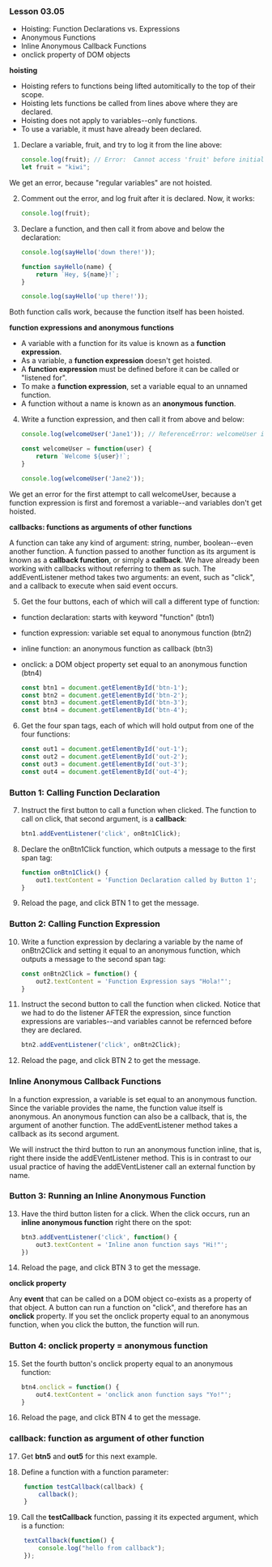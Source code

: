 ### Lesson 03.05 

- Hoisting: Function Declarations vs. Expressions
- Anonymous Functions
- Inline Anonymous Callback Functions
- onclick property of DOM objects

**hoisting**

- Hoisting refers to functions being lifted automitically to the top of their scope.
- Hoisting lets functions be called from lines above where they are declared.
- Hoisting does not apply to variables--only functions.
- To use a variable, it must have already been declared.

1. Declare a variable, fruit, and try to log it from the line above:

    ```js
    console.log(fruit); // Error:  Cannot access 'fruit' before initialization
    let fruit = "kiwi";
    ```

We get an error, because "regular variables" are not hoisted.

2. Comment out the error, and log fruit after it is declared. Now, it works:

    ```js
    console.log(fruit);
    ```

3. Declare a function, and then call it from above and below the declaration:

    ```js
    console.log(sayHello('down there!'));

    function sayHello(name) {
        return `Hey, ${name}!`;
    }

    console.log(sayHello('up there!'));
    ```

Both function calls work, because the function itself has been hoisted.


**function expressions and anonymous functions**

- A variable with a function for its value is known as a **function expression**.  
- As a variable, a **function expression** doesn't get hoisted.
- A **function expression** must be defined before it can be called or "listened for".
- To make a **function expression**, set a variable equal to an unnamed function.
- A function without a name is known as an **anonymous function**.

4. Write a function expression, and then call it from above and below:

    ```js
    console.log(welcomeUser('Jane1')); // ReferenceError: welcomeUser is not defined

    const welcomeUser = function(user) {
        return `Welcome ${user}!`;
    }

    console.log(welcomeUser('Jane2'));
    ```

We get an error for the first attempt to call welcomeUser, because a function expression is first and foremost a variable--and variables don't get hoisted.

**callbacks: functions as arguments of other functions** 

A function can take any kind of argument: string, number, boolean--even another function. A function passed to another function as its argument is known as a **callback function**, or simply a **callback**. We have already been working with callbacks without referring to them as such. The addEventListener method takes two arguments: an event, such as "click", and a callback to execute when said event occurs.

5. Get the four buttons, each of which will call a different type of function:
- function declaration: starts with keyword "function" (btn1)
- function expression: variable set equal to anonymous function (btn2)
- inline function: an anonymous function as callback (btn3)
- onclick: a DOM object property set equal to an anonymous function (btn4)

    ```js
    const btn1 = document.getElementById('btn-1');
    const btn2 = document.getElementById('btn-2');
    const btn3 = document.getElementById('btn-3');
    const btn4 = document.getElementById('btn-4');
    ```

6. Get the four span tags, each of which will hold output from one of the four functions:

    ```js
    const out1 = document.getElementById('out-1');
    const out2 = document.getElementById('out-2');
    const out3 = document.getElementById('out-3');
    const out4 = document.getElementById('out-4');
    ```

### Button 1: Calling Function Declaration

7. Instruct the first button to call a function when clicked. The function to call on click, that second argument, is a **callback**:

    ```js
    btn1.addEventListener('click', onBtn1Click);
    ```

8. Declare the onBtn1Click function, which outputs a message to the first span tag:

    ```js
    function onBtn1Click() {
        out1.textContent = 'Function Declaration called by Button 1';
    }
    ```

9. Reload the page, and click BTN 1 to get the message.

### Button 2: Calling Function Expression

10. Write a function expression by declaring a variable by the name of onBtn2Click and setting it equal to an anonymous function, which outputs a message to the second span tag:

    ```js
    const onBtn2Click = function() {
        out2.textContent = 'Function Expression says "Hola!"';
    }
    ```

11. Instruct the second button to call the function when clicked. Notice that we had to do the listener AFTER the expression, since function expressions are variables--and variables cannot be refernced before they are declared.

    ```js
    btn2.addEventListener('click', onBtn2Click);
    ```

12. Reload the page, and click BTN 2 to get the message.

### Inline Anonymous Callback Functions

In a function expression, a variable is set equal to an anonymous function. Since the variable provides the name, the function value itself is anonymous. An anonymous function can also be a callback, that is, the argument of another function. The addEventListener method takes a callback as its second argument.

We will instruct the third button to run an anonymous function inline, that is, right there inside the addEVentListener method. This is in contrast to our usual practice of having the addEVentListener call an external function by name.

### Button 3: Running an Inline Anonymous Function

13. Have the third button listen for a click. When the click occurs, run an **inline anonymous function** right there on the spot:

    ```js
    btn3.addEventListener('click', function() {
        out3.textContent = 'Inline anon function says "Hi!"';
    })
    ```

14. Reload the page, and click BTN 3 to get the message.

**onclick property**

Any **event** that can be called on a DOM object co-exists as a property of that object. A button can run a function on "click", and therefore has an **onclick** property. If you set the onclick property equal to an anonymous function, when you click the button, the function will run.

### Button 4: onclick property = anonymous function

15. Set the fourth button's onclick property equal to an anonymous function:

    ```js
    btn4.onclick = function() {
        out4.textContent = 'onclick anon function says "Yo!"';
    }
    ```

16. Reload the page, and click BTN 4 to get the message.

### **callback: function as argument of other function**

17. Get **btn5** and **out5** for this next example.

18. Define a function with a function parameter:

```js
    function testCallback(callback) {
        callback();
    }
```

19. Call the **testCallback** function, passing it its expected
argument, which is a function:


```js
    textCallback(function() {
        console.log("hello from callback");
    });
```